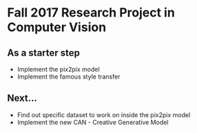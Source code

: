 # Fall 2017 Research Project in Computer Vision
## As a starter step
* Implement the pix2pix model
* Implement the famous style transfer

## Next...
* Find out specific dataset to work on inside the pix2pix model
* Implement the new CAN - Creative Generative Model
